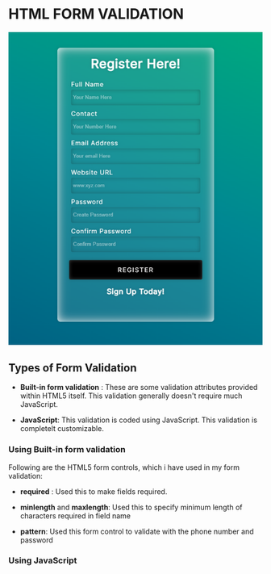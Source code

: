 # HTML FORM VALIDATION

![Form Image](./form.png)

## Types of Form Validation

- **Built-in form validation** : These are some validation attributes provided within HTML5 itself. This validation generally doesn't require much JavaScript.

- **JavaScript**: This validation is coded using JavaScript. This validation is completelt customizable.

### Using Built-in form validation

Following are the HTML5 form controls, which i have used in my form validation:

- **required** : Used this to make fields required.

- **minlength** and **maxlength**: Used this to specify minimum length of characters required in field name

- **pattern**: Used this form control to validate with the phone number and password

### Using JavaScript
